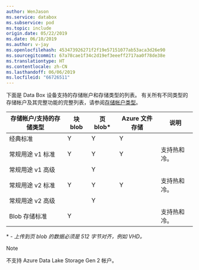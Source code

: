 ```yaml
---
author: WenJason
ms.service: databox
ms.subservice: pod
ms.topic: include
origin.date: 05/22/2019
ms.date: 06/10/2019
ms.author: v-jay
ms.openlocfilehash: 453473926271f2f19e57151077ab53aca3d26e90
ms.sourcegitcommit: 67a78cae1f34c2d19ef3eeeff2717aa0f78de38e
ms.translationtype: HT
ms.contentlocale: zh-CN
ms.lasthandoff: 06/06/2019
ms.locfileid: "66726511"
---
```

下面是 Data Box 设备支持的存储帐户和存储类型的列表。 有关所有不同类型的存储帐户及其完整功能的完整列表，请参阅[存储帐户类型](/storage/common/storage-account-overview#types-of-storage-accounts)。

| **存储帐户/支持的存储类型** | **块 blob** |**页 blob*** |**Azure 文件存储** |**说明**|
| --- | --- | -- | -- | -- |
| 经典标准 | Y | Y | Y |
| 常规用途 v1 标准  | Y | Y | Y | 支持热和冷。|
| 常规用途 v1 高级  |  | Y| | |
| 常规用途 v2 标准  | Y | Y | Y | 支持热和冷。|
| 常规用途 v2 高级  |  |Y | | |
| Blob 存储标准 |Y | | |支持热和冷。 |

\* *- 上传到页 blob 的数据必须是 512 字节对齐，例如 VHD。*

>[!NOTE]
> 不支持 Azure Data Lake Storage Gen 2 帐户。

